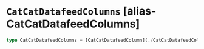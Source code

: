 # `CatCatDatafeedColumns` [alias-CatCatDatafeedColumns]
```typescript
type CatCatDatafeedColumns = [CatCatDatafeedColumn](./CatCatDatafeedColumn.md) | [CatCatDatafeedColumn](./CatCatDatafeedColumn.md)[];
```
